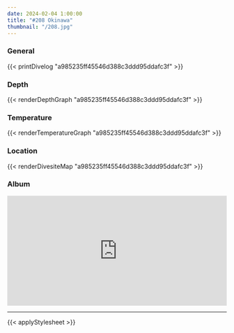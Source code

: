 ```yaml
---
date: 2024-02-04 1:00:00
title: "#208 Okinawa"
thumbnail: "/208.jpg"
---
```


### General

{{< printDivelog "a985235ff45546d388c3ddd95ddafc3f" >}}

### Depth

{{< renderDepthGraph "a985235ff45546d388c3ddd95ddafc3f" >}}

### Temperature

{{< renderTemperatureGraph "a985235ff45546d388c3ddd95ddafc3f" >}}

### Location

{{< renderDivesiteMap "a985235ff45546d388c3ddd95ddafc3f" >}}

### Album

<div class='lr_embed' style='position: relative; padding-bottom: 50%; height: 0; overflow: hidden;'><iframe id='iframe' src='https://lightroom.adobe.com/embed/shares/188e8d5cd5794cca8acd362ef8ba851b/slideshow?background_color=%232D2D2D&color=%23999999' frameborder='0'style='width:100%; height:100%; position: absolute; top:0; left:0;' ></iframe></div>

---

{{< applyStylesheet >}}

